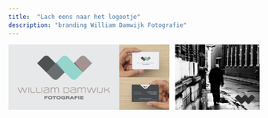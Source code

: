 ```yaml
---
title:  "Lach eens naar het logootje"
description: "branding William Damwijk Fotografie"
---
```


![WDF](images/work/WDF.png)